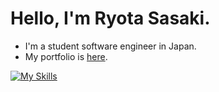 # Hello, I'm Ryota Sasaki.

- I'm a student software engineer in Japan.
- My portfolio is [here](https://philip82148.github.io/portfolio/).

[![My Skills](https://skillicons.dev/icons?i=ts,js,nextjs,react,nestjs,prisma,nodejs,php,graphql,mysql,wordpress,py,c++,c,java,docker,jquery,css,html,gcp,firebase,flutter,kotlin,raspberrypi)](https://skillicons.dev)
